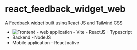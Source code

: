 # react_feedback_widget_web
A Feedback widget built using React JS and Tailwind CSS


* ![Frontend](https://github.com/BinaryLeo/react_feedback_widget_web/tree/main/web) - web application - Vite - ReactJS - Typescript
* Backend - NodeJS
* Mobile application - React native

